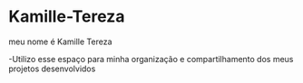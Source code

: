 # Kamille-Tereza

meu nome é Kamille Tereza

-Utilizo esse espaço para minha organização e compartilhamento dos meus projetos desenvolvidos

